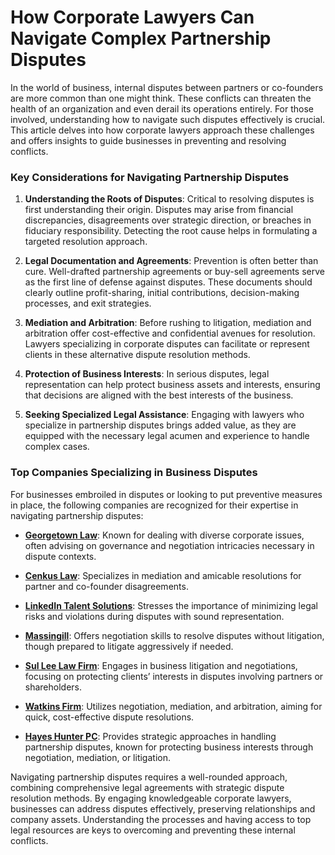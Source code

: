 # How Corporate Lawyers Can Navigate Complex Partnership Disputes

In the world of business, internal disputes between partners or co-founders are more common than one might think. These conflicts can threaten the health of an organization and even derail its operations entirely. For those involved, understanding how to navigate such disputes effectively is crucial. This article delves into how corporate lawyers approach these challenges and offers insights to guide businesses in preventing and resolving conflicts.

### Key Considerations for Navigating Partnership Disputes

1. **Understanding the Roots of Disputes**: Critical to resolving disputes is first understanding their origin. Disputes may arise from financial discrepancies, disagreements over strategic direction, or breaches in fiduciary responsibility. Detecting the root cause helps in formulating a targeted resolution approach.

2. **Legal Documentation and Agreements**: Prevention is often better than cure. Well-drafted partnership agreements or buy-sell agreements serve as the first line of defense against disputes. These documents should clearly outline profit-sharing, initial contributions, decision-making processes, and exit strategies.

3. **Mediation and Arbitration**: Before rushing to litigation, mediation and arbitration offer cost-effective and confidential avenues for resolution. Lawyers specializing in corporate disputes can facilitate or represent clients in these alternative dispute resolution methods.

4. **Protection of Business Interests**: In serious disputes, legal representation can help protect business assets and interests, ensuring that decisions are aligned with the best interests of the business.

5. **Seeking Specialized Legal Assistance**: Engaging with lawyers who specialize in partnership disputes brings added value, as they are equipped with the necessary legal acumen and experience to handle complex cases.

### Top Companies Specializing in Business Disputes

For businesses embroiled in disputes or looking to put preventive measures in place, the following companies are recognized for their expertise in navigating partnership disputes:

- **[Georgetown Law](/dir/georgetown_law)**: Known for dealing with diverse corporate issues, often advising on governance and negotiation intricacies necessary in dispute contexts.
  
- **[Cenkus Law](/dir/cenkus_law)**: Specializes in mediation and amicable resolutions for partner and co-founder disagreements.
  
- **[LinkedIn Talent Solutions](/dir/linkedin_talent_solutions)**: Stresses the importance of minimizing legal risks and violations during disputes with sound representation.
  
- **[Massingill](/dir/massingill)**: Offers negotiation skills to resolve disputes without litigation, though prepared to litigate aggressively if needed.
  
- **[Sul Lee Law Firm](/dir/sul_lee_law_firm)**: Engages in business litigation and negotiations, focusing on protecting clients’ interests in disputes involving partners or shareholders.
  
- **[Watkins Firm](/dir/watkins_firm)**: Utilizes negotiation, mediation, and arbitration, aiming for quick, cost-effective dispute resolutions.
  
- **[Hayes Hunter PC](/dir/hayes_hunter_pc)**: Provides strategic approaches in handling partnership disputes, known for protecting business interests through negotiation, mediation, or litigation.

Navigating partnership disputes requires a well-rounded approach, combining comprehensive legal agreements with strategic dispute resolution methods. By engaging knowledgeable corporate lawyers, businesses can address disputes effectively, preserving relationships and company assets. Understanding the processes and having access to top legal resources are keys to overcoming and preventing these internal conflicts.